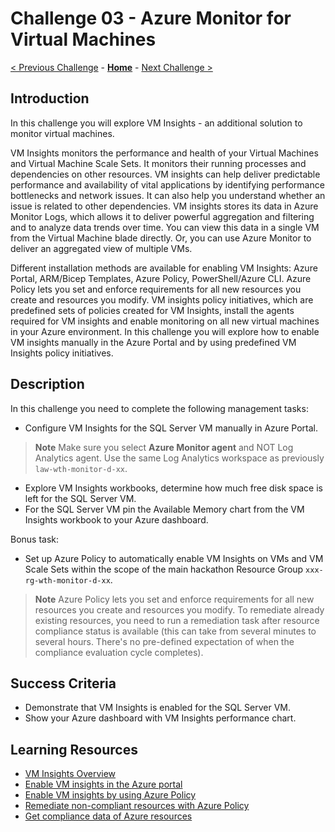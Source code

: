 # Challenge 03 - Azure Monitor for Virtual Machines

[< Previous Challenge](./Challenge-02.md) - **[Home](../README.md)** - [Next Challenge >](./Challenge-04.md)

## Introduction

In this challenge you will explore VM Insights - an additional solution to monitor virtual machines.

VM Insights monitors the performance and health of your Virtual Machines and Virtual Machine Scale Sets. It monitors their running processes and dependencies on other resources. VM insights can help deliver predictable performance and availability of vital applications by identifying performance bottlenecks and network issues. It can also help you understand whether an issue is related to other dependencies. VM insights stores its data in Azure Monitor Logs, which allows it to deliver powerful aggregation and filtering and to analyze data trends over time. You can view this data in a single VM from the Virtual Machine blade directly. Or, you can use Azure Monitor to deliver an aggregated view of multiple VMs.

Different installation methods are available for enabling VM Insights: Azure Portal, ARM/Bicep Templates, Azure Policy, PowerShell/Azure CLI. Azure Policy lets you set and enforce requirements for all new resources you create and resources you modify. VM insights policy initiatives, which are predefined sets of policies created for VM Insights, install the agents required for VM insights and enable monitoring on all new virtual machines in your Azure environment. In this challenge you will explore how to enable VM insights manually in the Azure Portal and by using predefined VM Insights policy initiatives.

## Description

In this challenge you need to complete the following management tasks:
- Configure VM Insights for the SQL Server VM manually in Azure Portal. 
>**Note** Make sure you select **Azure Monitor agent** and NOT Log Analytics agent. Use the same Log Analytics workspace as previously `law-wth-monitor-d-xx`.
- Explore VM Insights workbooks, determine how much free disk space is left for the SQL Server VM.
- For the SQL Server VM pin the Available Memory chart from the VM Insights workbook to your Azure dashboard.

Bonus task:
- Set up Azure Policy to automatically enable VM Insights on VMs and VM Scale Sets within the scope of the main hackathon Resource Group `xxx-rg-wth-monitor-d-xx`. 
>**Note** Azure Policy lets you set and enforce requirements for all new resources you create and resources you modify. To remediate already existing resources, you need to run a remediation task after resource compliance status is available (this can take from several minutes to several hours. There's no pre-defined expectation of when the compliance evaluation cycle completes).

## Success Criteria

- Demonstrate that VM Insights is enabled for the SQL Server VM.
- Show your Azure dashboard with VM Insights performance chart.

## Learning Resources
- [VM Insights Overview](https://learn.microsoft.com/en-us/azure/azure-monitor/vm/vminsights-overview)
- [Enable VM insights in the Azure portal](https://learn.microsoft.com/en-us/azure/azure-monitor/vm/vminsights-enable-portal)
- [Enable VM insights by using Azure Policy](https://learn.microsoft.com/en-us/azure/azure-monitor/vm/vminsights-enable-policy)
- [Remediate non-compliant resources with Azure Policy](https://learn.microsoft.com/en-us/azure/governance/policy/how-to/remediate-resources?tabs=azure-portal)
- [Get compliance data of Azure resources](https://learn.microsoft.com/en-us/azure/governance/policy/how-to/get-compliance-data)

